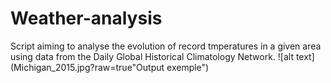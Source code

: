 # Weather-analysis
Script aiming to analyse the evolution of record tmperatures in a given area using data from  the Daily Global Historical Climatology Network.
![alt text](Michigan_2015.jpg?raw=true"Output exemple")

